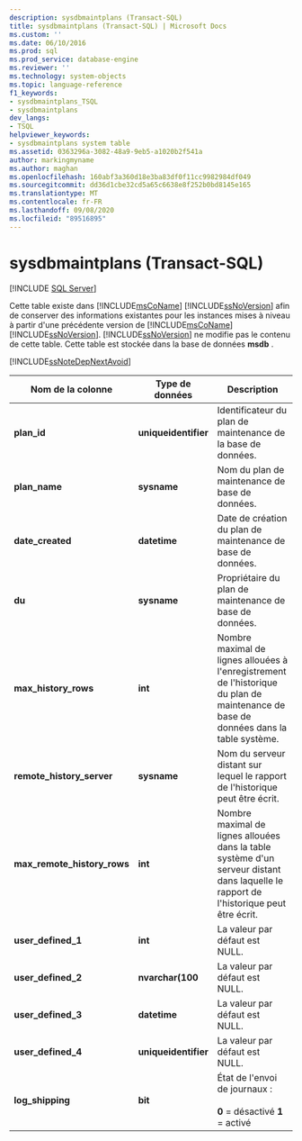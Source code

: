 ```yaml
---
description: sysdbmaintplans (Transact-SQL)
title: sysdbmaintplans (Transact-SQL) | Microsoft Docs
ms.custom: ''
ms.date: 06/10/2016
ms.prod: sql
ms.prod_service: database-engine
ms.reviewer: ''
ms.technology: system-objects
ms.topic: language-reference
f1_keywords:
- sysdbmaintplans_TSQL
- sysdbmaintplans
dev_langs:
- TSQL
helpviewer_keywords:
- sysdbmaintplans system table
ms.assetid: 0363296a-3082-48a9-9eb5-a1020b2f541a
author: markingmyname
ms.author: maghan
ms.openlocfilehash: 160abf3a360d18e3ba83df0f11cc9982984df049
ms.sourcegitcommit: dd36d1cbe32cd5a65c6638e8f252b0bd8145e165
ms.translationtype: MT
ms.contentlocale: fr-FR
ms.lasthandoff: 09/08/2020
ms.locfileid: "89516895"
---
```

# <a name="sysdbmaintplans-transact-sql"></a>sysdbmaintplans (Transact-SQL)
[!INCLUDE [SQL Server](../../includes/applies-to-version/sqlserver.md)]

  Cette table existe dans [!INCLUDE[msCoName](../../includes/msconame-md.md)] [!INCLUDE[ssNoVersion](../../includes/ssnoversion-md.md)] afin de conserver des informations existantes pour les instances mises à niveau à partir d'une précédente version de [!INCLUDE[msCoName](../../includes/msconame-md.md)] [!INCLUDE[ssNoVersion](../../includes/ssnoversion-md.md)]. [!INCLUDE[ssNoVersion](../../includes/ssnoversion-md.md)] ne modifie pas le contenu de cette table. Cette table est stockée dans la base de données **msdb** .  
  
 [!INCLUDE[ssNoteDepNextAvoid](../../includes/ssnotedepnextavoid-md.md)]  

  
|Nom de la colonne|Type de données|Description|  
|-----------------|---------------|-----------------|  
|**plan_id**|**uniqueidentifier**|Identificateur du plan de maintenance de la base de données.|  
|**plan_name**|**sysname**|Nom du plan de maintenance de base de données.|  
|**date_created**|**datetime**|Date de création du plan de maintenance de base de données.|  
|**du**|**sysname**|Propriétaire du plan de maintenance de base de données.|  
|**max_history_rows**|**int**|Nombre maximal de lignes allouées à l'enregistrement de l'historique du plan de maintenance de base de données dans la table système.|  
|**remote_history_server**|**sysname**|Nom du serveur distant sur lequel le rapport de l'historique peut être écrit.|  
|**max_remote_history_rows**|**int**|Nombre maximal de lignes allouées dans la table système d'un serveur distant dans laquelle le rapport de l'historique peut être écrit.|  
|**user_defined_1**|**int**|La valeur par défaut est NULL.|  
|**user_defined_2**|**nvarchar(100**|La valeur par défaut est NULL.|  
|**user_defined_3**|**datetime**|La valeur par défaut est NULL.|  
|**user_defined_4**|**uniqueidentifier**|La valeur par défaut est NULL.|  
|**log_shipping**|**bit**|État de l'envoi de journaux :<br /><br /> **0** = désactivé **1** = activé|  
  
  
